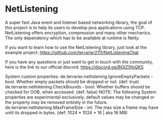 # NetListening
A super fast Java event and listener based networking library,
the goal of this project is to help its users to develop java applications using TCP.
NetListening offers encryption, compression and many other mechanics.
The only dependency which has to be available at runtime is Netty.

If you want to learn how to use the NetListening library, just look at the example project: https://github.com/terrarier2111/NetListeningChat

If you have any questions or just want to get in touch with the community, here is the link to our official discord: https://discord.gg/BGtZ5fpQKS

System custom properties:
de.terrarier.netlistening.IgnoreEmptyPackets - bool: Whether empty packets should be dropped or not.           (def: true)
de.terrarier.netlistening.CheckBounds        - bool: Whether buffers should be checked for OOB, when accessed. (def: false)
NOTE: The following System properties are experimental exclusively, default values may be changed or the property may be removed entirely in the future.
de.terrarier.netlistening.MaxFrameSize       -  int: The max size a frame may have until its dropped in bytes. (def: 1024 * 1024 * 16 | aka 16 MB)
